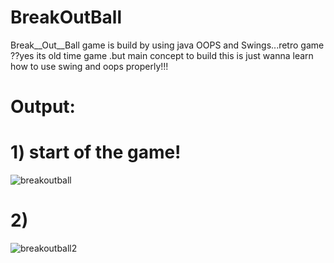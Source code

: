 # BreakOutBall
 Break__Out__Ball game is build by using java OOPS and Swings...retro game ??yes its old time game .but main concept to build this is just wanna learn how to use swing and oops properly!!! 

# Output:

# 1) start of the game! 

![breakoutball](https://user-images.githubusercontent.com/119694623/206521400-2ecba1bf-5f54-457d-96da-95ab3953d578.png)

# 2)
![breakoutball2](https://user-images.githubusercontent.com/119694623/206521492-9ad1bcfd-4701-4bab-8740-e8714843402d.png)
